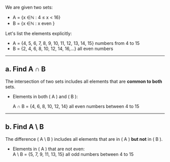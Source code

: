 
We are given two sets:

-  A = \{x ∈ℕ : 4 ≤ x < 16\} 
-  B = \{x ∈ℕ  : x even \} 

Let's list the elements explicitly:

-  A = {4, 5, 6, 7, 8, 9, 10, 11, 12, 13, 14, 15} numbers from 4 to 15
-  B = {2, 4, 6, 8, 10, 12, 14, 16,...} all even numbers

---

## a. Find  A ∩ B 

The intersection of two sets includes all elements that are **common to both** sets.

- Elements in both \( A \) and \( B \):  
  
  A ∩ B = \{4, 6, 8, 10, 12, 14\} all even numbers between 4 to 15
  

---

## b. Find  A \ B  

The difference \( A \ B \) includes all elements that are in \( A \) **but not** in \( B \). 

- Elements in \( A \) that are not even:  
   A \ B = \{5, 7, 9, 11, 13, 15\} all odd numbers between 4 to 15

